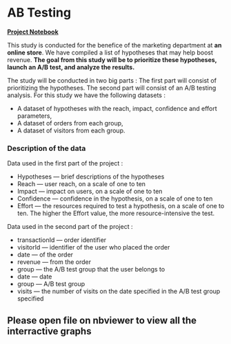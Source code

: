 
# **AB Testing**

**[Project Notebook](https://github.com/trezaim13/Practicum100-Portfolio/blob/main/AB-Testing/AB-Testing.ipynb)**

This study is conducted for the benefice of the marketing department at **an online store**. We have compiled a list of hypotheses that may help boost revenue.
**The goal from this study will be to prioritize these hypotheses, launch an A/B test, and analyze the results.**

The study will be conducted in two big parts : The first part will consist of prioritizing the hypotheses. The second part will consist of an A/B testing analysis. For this study we have the following datasets :
* A dataset of hypotheses with the reach, impact, confidence and effort parameters,
* A dataset of orders from each group,
* A dataset of visitors from each group.

### Description of the data

Data used in the first part of the project :
* Hypotheses — brief descriptions of the hypotheses
* Reach — user reach, on a scale of one to ten
* Impact — impact on users, on a scale of one to ten
* Confidence — confidence in the hypothesis, on a scale of one to ten
* Effort — the resources required to test a hypothesis, on a scale of one to ten. The higher the Effort value, the more resource-intensive the test.

Data used in the second part of the project :
* transactionId — order identifier
* visitorId — identifier of the user who placed the order
* date — of the order
* revenue — from the order
* group — the A/B test group that the user belongs to
* date — date
* group — A/B test group
* visits — the number of visits on the date specified in the A/B test group specified

## Please open file on nbviewer to view all the interractive graphs
